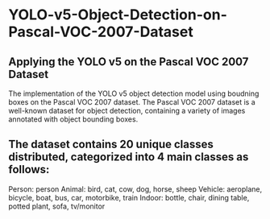 # YOLO-v5-Object-Detection-on-Pascal-VOC-2007-Dataset

## Applying the YOLO v5 on the Pascal VOC 2007 Dataset
The implementation of the YOLO v5 object detection model using boudning boxes on the Pascal VOC 2007 dataset. The Pascal VOC 2007 dataset is a well-known dataset for object detection, containing a variety of images annotated with object bounding boxes.

## The dataset contains 20 unique classes distributed, categorized into 4 main classes as follows:
Person: person
Animal: bird, cat, cow, dog, horse, sheep
Vehicle: aeroplane, bicycle, boat, bus, car, motorbike, train
Indoor: bottle, chair, dining table, potted plant, sofa, tv/monitor
